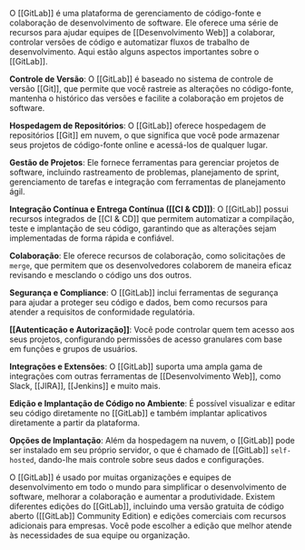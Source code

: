 O [[GitLab]] é uma plataforma de gerenciamento de código-fonte e colaboração de desenvolvimento de software. Ele oferece uma série de recursos para ajudar equipes de [[Desenvolvimento Web]] a colaborar, controlar versões de código e automatizar fluxos de trabalho de desenvolvimento. Aqui estão alguns aspectos importantes sobre o [[GitLab]].

**Controle de Versão**: O [[GitLab]] é baseado no sistema de controle de versão [[Git]], que permite que você rastreie as alterações no código-fonte, mantenha o histórico das versões e facilite a colaboração em projetos de software.

**Hospedagem de Repositórios**: O [[GitLab]] oferece hospedagem de repositórios [[Git]] em nuvem, o que significa que você pode armazenar seus projetos de código-fonte online e acessá-los de qualquer lugar.

**Gestão de Projetos**: Ele fornece ferramentas para gerenciar projetos de software, incluindo rastreamento de problemas, planejamento de sprint, gerenciamento de tarefas e integração com ferramentas de planejamento ágil.

**Integração Contínua e Entrega Contínua ([[CI & CD]])**: O [[GitLab]] possui recursos integrados de [[CI & CD]] que permitem automatizar a compilação, teste e implantação de seu código, garantindo que as alterações sejam implementadas de forma rápida e confiável.

**Colaboração**: Ele oferece recursos de colaboração, como solicitações de `merge`, que permitem que os desenvolvedores colaborem de maneira eficaz revisando e mesclando o código uns dos outros.

**Segurança e Compliance**: O [[GitLab]] inclui ferramentas de segurança para ajudar a proteger seu código e dados, bem como recursos para atender a requisitos de conformidade regulatória.

**[[Autenticação e Autorização]]**: Você pode controlar quem tem acesso aos seus projetos, configurando permissões de acesso granulares com base em funções e grupos de usuários.

**Integrações e Extensões**: O [[GitLab]] suporta uma ampla gama de integrações com outras ferramentas de [[Desenvolvimento Web]], como Slack, [[JIRA]], [[Jenkins]] e muito mais.

**Edição e Implantação de Código no Ambiente**: É possível visualizar e editar seu código diretamente no [[GitLab]] e também implantar aplicativos diretamente a partir da plataforma.

**Opções de Implantação**: Além da hospedagem na nuvem, o [[GitLab]] pode ser instalado em seu próprio servidor, o que é chamado de [[GitLab]] `self-hosted`, dando-lhe mais controle sobre seus dados e configurações.

O [[GitLab]] é usado por muitas organizações e equipes de desenvolvimento em todo o mundo para simplificar o desenvolvimento de software, melhorar a colaboração e aumentar a produtividade. Existem diferentes edições do [[GitLab]], incluindo uma versão gratuita de código aberto ([[GitLab]] Community Edition) e edições comerciais com recursos adicionais para empresas. Você pode escolher a edição que melhor atende às necessidades de sua equipe ou organização.

